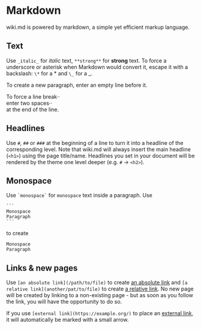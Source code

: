 # Markdown

wiki.md is powered by markdown, a simple yet efficient markup language.

## Text

Use `_italic_` for _italic_ text, `**strong**` for **strong** text. To force a underscore or asterisk when Markdown would convert it, escape it with a backslash: `\*` for a \* and `\_` for a \_.

To create a new paragraph, enter an empty line before it.

To force a line break··  
enter two spaces··  
at the end of the line.

## Headlines

Use `#`, `##` or `###` at the beginning of a line to turn it into a headline of the corresponding level. Note that wiki.md will always insert the main headline (`<h1>`) using the page title/name. Headlines you set in your document will be rendered by the theme one level deeper (e.g. `#` -> `<h2>`).

## Monospace

Use `` `monospace` `` for `monospace` text inside a paragraph. Use

````
```
Monospace
Paragraph
```
````

to create

```
Monospace
Paragraph
```

## Links & new pages

Use `[an absolute link](/path/to/file)` to create [an absolute link](/path/to/file) and `[a relative link](another/pat/to/file)` to create [a relative link](another/pat/to/file). No new page will be created by linking to a non-existing page - but as soon as you follow the link, you will have the opportunity to do so.

If you use `[external link](https://example.org/)` to place an [external link](https://example.org/), it will automatically be marked with a small arrow.
